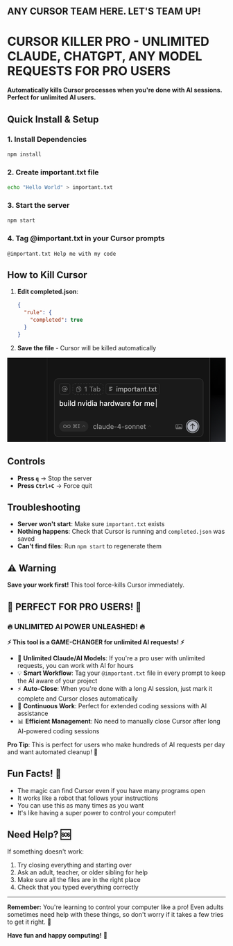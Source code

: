 
## ANY CURSOR TEAM HERE. LET'S TEAM UP!
# CURSOR KILLER PRO - UNLIMITED CLAUDE, CHATGPT, ANY MODEL REQUESTS FOR PRO USERS

**Automatically kills Cursor processes when you're done with AI sessions. Perfect for unlimited AI users.**

## Quick Install & Setup

### 1. Install Dependencies
```bash
npm install
```

### 2. Create important.txt file
```bash
echo "Hello World" > important.txt
```

### 3. Start the server
```bash
npm start
```

### 4. Tag @important.txt in your Cursor prompts
```
@important.txt Help me with my code
```

## How to Kill Cursor

1. **Edit completed.json**:
   ```json
   {
     "rule": {
       "completed": true
     }
   }
   ```

2. **Save the file** - Cursor will be killed automatically

![Example of tagging @important.txt in Cursor](example.png)

## Controls

- **Press `q`** → Stop the server
- **Press `Ctrl+C`** → Force quit

## Troubleshooting

- **Server won't start**: Make sure `important.txt` exists
- **Nothing happens**: Check that Cursor is running and `completed.json` was saved
- **Can't find files**: Run `npm start` to regenerate them

## ⚠️ Warning
**Save your work first!** This tool force-kills Cursor immediately.

## 💎 PERFECT FOR PRO USERS! 💎
### 🔥 UNLIMITED AI POWER UNLEASHED! 🔥

**⚡ This tool is a GAME-CHANGER for unlimited AI requests! ⚡** 

- 🤖 **Unlimited Claude/AI Models**: If you're a pro user with unlimited requests, you can work with AI for hours
- 💡 **Smart Workflow**: Tag your `@important.txt` file in every prompt to keep the AI aware of your project
- ⚡ **Auto-Close**: When you're done with a long AI session, just mark it complete and Cursor closes automatically
- 🔄 **Continuous Work**: Perfect for extended coding sessions with AI assistance
- 📊 **Efficient Management**: No need to manually close Cursor after long AI-powered coding sessions

**Pro Tip**: This is perfect for users who make hundreds of AI requests per day and want automated cleanup! 🎯

## Fun Facts! 🌟

- The magic can find Cursor even if you have many programs open
- It works like a robot that follows your instructions
- You can use this as many times as you want
- It's like having a super power to control your computer!

## Need Help? 🆘

If something doesn't work:
1. Try closing everything and starting over
2. Ask an adult, teacher, or older sibling for help
3. Make sure all the files are in the right place
4. Check that you typed everything correctly

---

**Remember:** You're learning to control your computer like a pro! Even adults sometimes need help with these things, so don't worry if it takes a few tries to get it right. 🌟

**Have fun and happy computing!** 🎈
